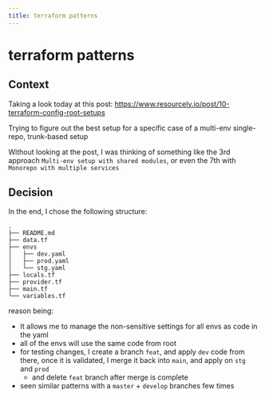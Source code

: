 ```yaml
---
title: terraform patterns
---
```

# terraform patterns

## Context

Taking a look today at this post: https://www.resourcely.io/post/10-terraform-config-root-setups

Trying to figure out the best setup for a specific case of a multi-env single-repo, trunk-based setup

Without looking at the post, I was thinking of something like the 3rd approach `Multi-env setup with shared modules`, or even the 7th with `Monorepo with multiple services`

## Decision

In the end, I chose the following structure:
```
.
├── README.md
├── data.tf
├── envs
│   ├── dev.yaml
│   ├── prod.yaml
│   └── stg.yaml
├── locals.tf
├── provider.tf
├── main.tf
└── variables.tf
```

reason being:
- It allows me to manage the non-sensitive settings for all envs as code in the yaml
- all of the envs will use the same code from root
- for testing changes, I create a branch `feat`, and apply `dev` code from there, once it is validated, I merge it back into `main`, and apply on `stg` and `prod`
    - and delete `feat` branch after merge is complete
- seen similar patterns with a `master` + `develop` branches few times

